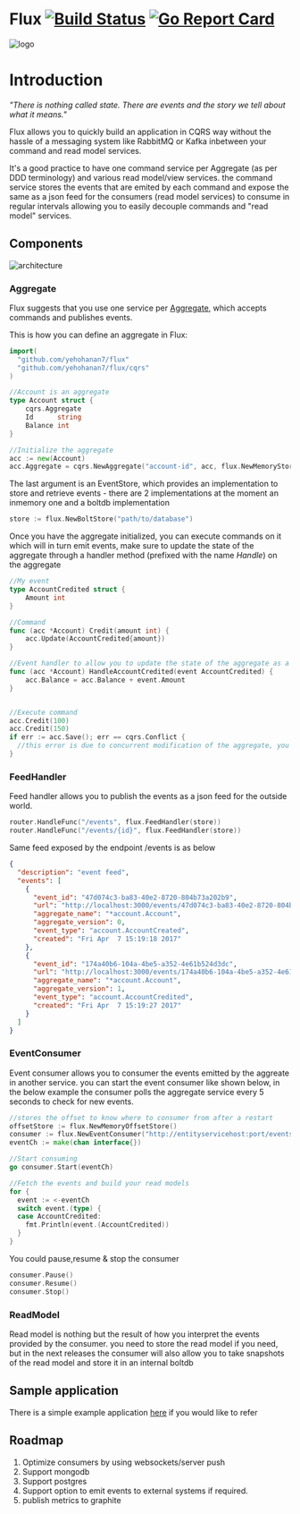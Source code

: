 # Flux [![Build Status](https://travis-ci.org/yehohanan7/flux.svg)](https://travis-ci.org/yehohanan7/flux?branch=master) [![Go Report Card](https://goreportcard.com/badge/github.com/yehohanan7/flux)](https://goreportcard.com/report/github.com/yehohanan7/flux)
![logo](http://www.logogala.com/images/uploads/gallery/octopus.png)


# Introduction
*"There is nothing called state. There are events and the story we tell about what it means."*

Flux allows you to quickly build an application in CQRS way without the hassle of a messaging system like RabbitMQ or Kafka inbetween your command and read model services.

It's a good practice to have one command service per Aggregate (as per DDD terminology) and various read model/view services. the command service stores the events that are emited by each command and expose the same as a json feed for the consumers (read model services) to consume in regular intervals allowing you to easily decouple commands and "read model" services.

## Components
![architecture](https://raw.githubusercontent.com/yehohanan7/flux/master/static/architecture.png)

### Aggregate
Flux suggests that you use one service per [Aggregate](https://martinfowler.com/bliki/DDD_Aggregate.html), which accepts commands and publishes events.

This is how you can define an aggregate in Flux:

```go
import(
  "github.com/yehohanan7/flux"
  "github.com/yehohanan7/flux/cqrs"
)

//Account is an aggregate
type Account struct {
	cqrs.Aggregate
	Id      string
	Balance int
}

//Initialize the aggregate
acc := new(Account)
acc.Aggregate = cqrs.NewAggregate("account-id", acc, flux.NewMemoryStore())
```

The last argument is an EventStore, which provides an implementation to store and retrieve events - there are 2 implementations at the moment an inmemory one and a boltdb implementation
```go
store := flux.NewBoltStore("path/to/database")
```

Once you have the aggregate initialized, you can execute commands on it which will in turn emit events, make sure to update the state of the aggregate through a handler method (prefixed with the name *Handle*) on the aggregate
```go
//My event
type AccountCredited struct {
	Amount int
}

//Command
func (acc *Account) Credit(amount int) {
	acc.Update(AccountCredited{amount})
}

//Event handler to allow you to update the state of the aggregate as a result of a command
func (acc *Account) HandleAccountCredited(event AccountCredited) {
	acc.Balance = acc.Balance + event.Amount
}


//Execute command
acc.Credit(100)
acc.Credit(150)
if err := acc.Save(); err == cqrs.Conflict {
  //this error is due to concurrent modification of the aggregate, you should retry the request
}

```



### FeedHandler
Feed handler allows you to publish the events as a json feed for the outside world.

```go
router.HandleFunc("/events", flux.FeedHandler(store))
router.HandleFunc("/events/{id}", flux.FeedHandler(store))
```

Same feed exposed by the endpoint /events is as below

```json
{
  "description": "event feed",
  "events": [
    {
      "event_id": "47d074c3-ba83-40e2-8720-804b73a202b9",
      "url": "http://localhost:3000/events/47d074c3-ba83-40e2-8720-804b73a202b9",
      "aggregate_name": "*account.Account",
      "aggregate_version": 0,
      "event_type": "account.AccountCreated",
      "created": "Fri Apr  7 15:19:18 2017"
    },
    {
      "event_id": "174a40b6-104a-4be5-a352-4e61b524d3dc",
      "url": "http://localhost:3000/events/174a40b6-104a-4be5-a352-4e61b524d3dc",
      "aggregate_name": "*account.Account",
      "aggregate_version": 1,
      "event_type": "account.AccountCredited",
      "created": "Fri Apr  7 15:19:27 2017"
    }
  ]
}
```

### EventConsumer
Event consumer allows you to consumer the events emitted by the aggreate in another service. you can start the event consumer like shown below, in the below example the consumer polls the aggregate service every 5 seconds to check for new events.

```go
//stores the offset to know where to consumer from after a restart
offsetStore := flux.NewMemoryOffsetStore()
consumer := flux.NewEventConsumer("http://entityservicehost:port/events", 5 * time.Second, []interface{}{AccountCredited{}}, offsetStore)
eventCh := make(chan interface{})

//Start consuming
go consumer.Start(eventCh)

//Fetch the events and build your read models
for {
  event := <-eventCh
  switch event.(type) {
  case AccountCredited:
    fmt.Println(event.(AccountCredited))
  }
}
```

You could pause,resume & stop the consumer
```go
consumer.Pause()
consumer.Resume()
consumer.Stop()
```

### ReadModel
Read model is nothing but the result of how you interpret the events provided by the consumer. you need to store the read model if you need, but in the next releases the consumer will also allow you to take snapshots of the read model and store it in an internal boltdb

## Sample application
There is a simple example application [here](https://github.com/yehohanan7/flux/tree/master/examples/bank) if you would like to refer


## Roadmap
1. Optimize consumers by using websockets/server push
2. Support mongodb
3. Support postgres
4. Support option to emit events to external systems if required.
5. publish metrics to graphite

